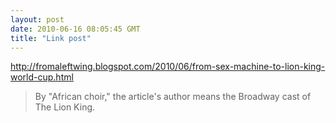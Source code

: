 ```yaml
---
layout: post
date: 2010-06-16 08:05:45 GMT
title: "Link post"
---
```

<http://fromaleftwing.blogspot.com/2010/06/from-sex-machine-to-lion-king-world-cup.html>

> By "African choir," the article's author means the Broadway cast of The Lion King.
